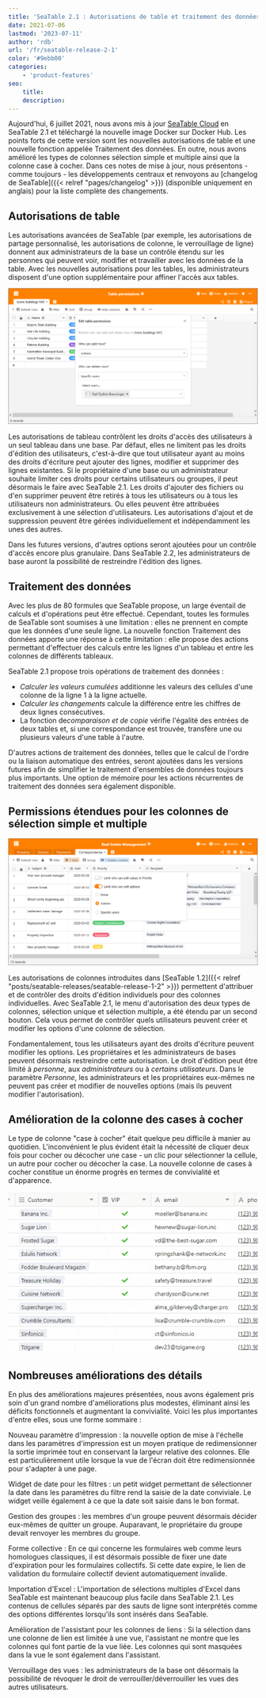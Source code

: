 ```yaml
---
title: 'SeaTable 2.1 : Autorisations de table et traitement des données - SeaTable'
date: 2021-07-06
lastmod: '2023-07-11'
author: 'rdb'
url: '/fr/seatable-release-2-1'
color: '#9ebb00'
categories:
    - 'product-features'
seo:
    title:
    description:
---
```


Aujourd'hui, 6 juillet 2021, nous avons mis à jour [SeaTable Cloud](https://cloud.seatable.io) en SeaTable 2.1 et téléchargé la nouvelle image Docker sur Docker Hub. Les points forts de cette version sont les nouvelles autorisations de table et une nouvelle fonction appelée Traitement des données. En outre, nous avons amélioré les types de colonnes sélection simple et multiple ainsi que la colonne case à cocher. Dans ces notes de mise à jour, nous présentons - comme toujours - les développements centraux et renvoyons au [changelog de SeaTable]({{< relref "pages/changelog" >}}) (disponible uniquement en anglais) pour la liste complète des changements.

## Autorisations de table

Les autorisations avancées de SeaTable (par exemple, les autorisations de partage personnalisé, les autorisations de colonne, le verrouillage de ligne) donnent aux administrateurs de la base un contrôle étendu sur les personnes qui peuvent voir, modifier et travailler avec les données de la table. Avec les nouvelles autorisations pour les tables, les administrateurs disposent d'une option supplémentaire pour affiner l'accès aux tables.

![SeaTable 2.1 : Permissions de table](TablePermissions.png)

Les autorisations de tableau contrôlent les droits d'accès des utilisateurs à un seul tableau dans une base. Par défaut, elles ne limitent pas les droits d'édition des utilisateurs, c'est-à-dire que tout utilisateur ayant au moins des droits d'écriture peut ajouter des lignes, modifier et supprimer des lignes existantes. Si le propriétaire d'une base ou un administrateur souhaite limiter ces droits pour certains utilisateurs ou groupes, il peut désormais le faire avec SeaTable 2.1. Les droits d'ajouter des fichiers ou d'en supprimer peuvent être retirés à tous les utilisateurs ou à tous les utilisateurs non administrateurs. Ou elles peuvent être attribuées exclusivement à une sélection d'utilisateurs. Les autorisations d'ajout et de suppression peuvent être gérées individuellement et indépendamment les unes des autres.

Dans les futures versions, d'autres options seront ajoutées pour un contrôle d'accès encore plus granulaire. Dans SeaTable 2.2, les administrateurs de base auront la possibilité de restreindre l'édition des lignes.

## Traitement des données

Avec les plus de 80 formules que SeaTable propose, un large éventail de calculs et d'opérations peut être effectué. Cependant, toutes les formules de SeaTable sont soumises à une limitation : elles ne prennent en compte que les données d'une seule ligne. La nouvelle fonction Traitement des données apporte une réponse à cette limitation : elle propose des actions permettant d'effectuer des calculs entre les lignes d'un tableau et entre les colonnes de différents tableaux.

SeaTable 2.1 propose trois opérations de traitement des données :

- _Calculer les valeurs cumulées_ additionne les valeurs des cellules d'une colonne de la ligne 1 à la ligne actuelle.
- _Calculer les changements_ calcule la différence entre les chiffres de deux lignes consécutives.
- La fonction de*comparaison et de copie* vérifie l'égalité des entrées de deux tables et, si une correspondance est trouvée, transfère une ou plusieurs valeurs d'une table à l'autre.

D'autres actions de traitement des données, telles que le calcul de l'ordre ou la liaison automatique des entrées, seront ajoutées dans les versions futures afin de simplifier le traitement d'ensembles de données toujours plus importants. Une option de mémoire pour les actions récurrentes de traitement des données sera également disponible.

## Permissions étendues pour les colonnes de sélection simple et multiple

![SeaTable 2.1 : Permissions avancées pour les colonnes à sélection unique et multiple](Advanced-column-permissions.png)

Les autorisations de colonnes introduites dans [SeaTable 1.2]({{< relref "posts/seatable-releases/seatable-release-1-2" >}}) permettent d'attribuer et de contrôler des droits d'édition individuels pour des colonnes individuelles. Avec SeaTable 2.1, le menu d'autorisation des deux types de colonnes, sélection unique et sélection multiple, a été étendu par un second bouton. Cela vous permet de contrôler quels utilisateurs peuvent créer et modifier les options d'une colonne de sélection.

Fondamentalement, tous les utilisateurs ayant des droits d'écriture peuvent modifier les options. Les propriétaires et les administrateurs de bases peuvent désormais restreindre cette autorisation. Le droit d'édition peut être limité à _personne_, aux _administrateurs_ ou à _certains utilisateurs_. Dans le paramètre _Personne_, les administrateurs et les propriétaires eux-mêmes ne peuvent pas créer et modifier de nouvelles options (mais ils peuvent modifier l'autorisation).

## Amélioration de la colonne des cases à cocher

Le type de colonne "case à cocher" était quelque peu difficile à manier au quotidien. L'inconvénient le plus évident était la nécessité de cliquer deux fois pour cocher ou décocher une case - un clic pour sélectionner la cellule, un autre pour cocher ou décocher la case. La nouvelle colonne de cases à cocher constitue un énorme progrès en termes de convivialité et d'apparence.

![SeaTable 2.1 : Amélioration de la colonne des cases à cocher](cf832ed6ec4f5a75c69d663818552e94ec9b7cb1.gif)

## Nombreuses améliorations des détails

En plus des améliorations majeures présentées, nous avons également pris soin d'un grand nombre d'améliorations plus modestes, éliminant ainsi les déficits fonctionnels et augmentant la convivialité. Voici les plus importantes d'entre elles, sous une forme sommaire :

Nouveau paramètre d'impression : la nouvelle option de mise à l'échelle dans les paramètres d'impression est un moyen pratique de redimensionner la sortie imprimée tout en conservant la largeur relative des colonnes. Elle est particulièrement utile lorsque la vue de l'écran doit être redimensionnée pour s'adapter à une page.

Widget de date pour les filtres : un petit widget permettant de sélectionner la date dans les paramètres du filtre rend la saisie de la date conviviale. Le widget veille également à ce que la date soit saisie dans le bon format.

Gestion des groupes : les membres d'un groupe peuvent désormais décider eux-mêmes de quitter un groupe. Auparavant, le propriétaire du groupe devait renvoyer les membres du groupe.

Forme collective : En ce qui concerne les formulaires web comme leurs homologues classiques, il est désormais possible de fixer une date d'expiration pour les formulaires collectifs. Si cette date expire, le lien de validation du formulaire collectif devient automatiquement invalide.

Importation d'Excel : L'importation de sélections multiples d'Excel dans SeaTable est maintenant beaucoup plus facile dans SeaTable 2.1. Les contenus de cellules séparés par des sauts de ligne sont interprétés comme des options différentes lorsqu'ils sont insérés dans SeaTable.

Amélioration de l'assistant pour les colonnes de liens : Si la sélection dans une colonne de lien est limitée à une vue, l'assistant ne montre que les colonnes qui font partie de la vue liée. Les colonnes qui sont masquées dans la vue le sont également dans l'assistant.

Verrouillage des vues : les administrateurs de la base ont désormais la possibilité de révoquer le droit de verrouiller/déverrouiller les vues des autres utilisateurs.
